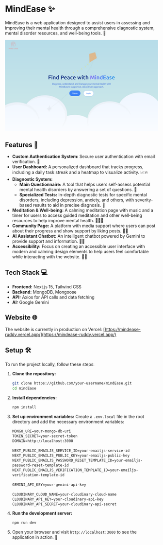 # MindEase ✨

MindEase is a web application designed to assist users in assessing and improving their mental health through a comprehensive diagnostic system, mental disorder resources, and well-being tools. 💖

![preview](./public/preview.png)

## Features 🚀

  * **Custom Authentication System:** Secure user authentication with email verification. 🔐
  * **User Dashboard:** A personalized dashboard that tracks progress, including a daily task streak and a heatmap to visualize activity. 📈🔥
  * **Diagnostic System:**
      * **Main Questionnaire:** A tool that helps users self-assess potential mental health disorders by answering a set of questions. 🤔
      * **Specialized Tests:** In-depth diagnostic tests for specific mental disorders, including depression, anxiety, and others, with severity-based results to aid in precise diagnosis. 🧠
  * **Meditation & Well-being:** A calming meditation page with music and a timer for users to access guided meditation and other well-being resources to help improve mental health. 🧘‍♀️🎶
  * **Community Page:** A platform with media support where users can post about their progress and show support by liking posts. 🤝💬
  * **AI Assistant Chatbot:** An intelligent chatbot powered by Gemini to provide support and information. 🤖💡
  * **Accessibility:** Focus on creating an accessible user interface with modern and calming design elements to help users feel comfortable while interacting with the website. 🎨😌

## Tech Stack 💻

  * **Frontend:** Next.js 15, Tailwind CSS
  * **Backend:** MongoDB, Mongoose
  * **API:** Axios for API calls and data fetching
  * **AI:** Google Gemini

## Website 🌐

The website is currently in production on Vercel: [https://mindease-ruddy.vercel.app/](https://mindease-ruddy.vercel.app/)

## Setup 🛠️

To run the project locally, follow these steps:

1.  **Clone the repository:**
    ```bash
    git clone https://github.com/your-username/mindEase.git
    cd mindEase
    ```
2.  **Install dependencies:**
    ```bash
    npm install
    ```
3.  **Set up environment variables:** Create a `.env.local` file in the root directory and add the necessary environment variables:
    ```
    MONGO_URI=your-mongo-db-uri
    TOKEN_SECRET=your-secret-token
    DOMAIN=http://localhost:3000

    NEXT_PUBLIC_EMAILJS_SERVICE_ID=your-emailjs-service-id
    NEXT_PUBLIC_EMAILJS_PUBLIC_KEY=your-emailjs-public-key
    NEXT_PUBLIC_EMAILJS_PASSWORD_RESET_TEMPLATE_ID=your-emailjs-password-reset-template-id
    NEXT_PUBLIC_EMAILJS_VERIFICATION_TEMPLATE_ID=your-emailjs-verification-template-id

    GEMINI_API_KEY=your-gemini-api-key

    CLOUDINARY_CLOUD_NAME=your-cloudinary-cloud-name
    CLOUDINARY_API_KEY=your-cloudinary-api-key
    CLOUDINARY_API_SECRET=your-cloudinary-api-secret
    ```
4.  **Run the development server:**
    ```bash
    npm run dev
    ```
5.  Open your browser and visit `http://localhost:3000` to see the application in action. 🚀